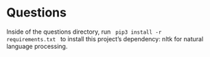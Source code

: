 # Questions
Inside of the questions directory, run <code> pip3 install -r requirements.txt </code>  to install this project’s dependency: nltk for natural language processing.
